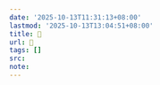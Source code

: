 ```yaml
---
date: '2025-10-13T11:31:13+08:00'
lastmod: '2025-10-13T13:04:51+08:00'
title: 󰨫
url: 󰨫
tags: []
src:
note:
---
```


